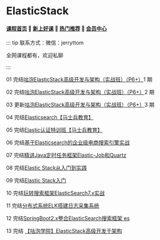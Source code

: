 # ElasticStack

#### [**课程首页**](../../README.md) 💖 [**新上好课**](./xshk.md) 💖 [**热门推荐**](./rmtj.md) 💖 [**会员中心**](./vip.md)

::: tip
联系方式：微信：jerryttom

全网课程都有，欢迎私聊

 

:::

01 完结[咕泡ElasticStack高级开发与架构（实战班）（P6+）](https://ke.gupaoedu.cn/course/vip/1002)1 期

02 完结[咕泡ElasticStack高级开发与架构（实战班）（P6+）](https://ke.gupaoedu.cn/course/vip/1002)2 期

03 更新[咕泡ElasticStack高级开发与架构（实战班）（P6+）](https://ke.gupaoedu.cn/course/vip/1002)3 期

04 完结[Elasticsearch【马士兵教育】](https://ke.qq.com/course/3170857)

05 完结[Elastic认证特训班【马士兵教育】](https://ke.qq.com/course/3615877)

06 完结[基于Elasticsearch的企业级电商搜索引擎实战](https://apppukyptrl1086.pc.xiaoe-tech.com/detail/p_60c75301e4b0c726421f08fe/6)

07 完结[精讲Java定时任务框架Elastic-Job和Quartz](https://coding.imooc.com/class/341.html)

08 完结[Elastic Stack从入门到实践](https://coding.imooc.com/class/341.html)

09 完结[Elastic Stack入门](https://www.imooc.com/learn/920)

10 完结[玩转搜索框架ElasticSearch7.x实战](https://xdclass.net/#/coursedetail?video_id=41)

11 完结[分布式系统ELK搭建日志采集系统](https://xdclass.net/#/coursedetail?video_id=2)

12 完结[SpringBoot2.x整合ElasticSearch搜索框架 es](https://xdclass.net/#/coursedetail?video_id=8)

13 完结 [【咕泡学院】ElasticStack高级开发于架构](https://ke.gupaoedu.cn/course/vip/1002?stack-key=f3618afa)

